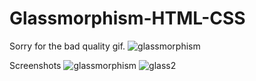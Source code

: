 # Glassmorphism-HTML-CSS
Sorry for the bad quality gif.
![glassmorphism](https://user-images.githubusercontent.com/75640953/103988409-1ac4cb80-51b4-11eb-8575-7c5da223ccdb.gif)

Screenshots
![glassmorphism](https://user-images.githubusercontent.com/75640953/103449679-d88e1c80-4cd1-11eb-9735-f35abb3477f6.png)
![glass2](https://user-images.githubusercontent.com/75640953/103449701-2440c600-4cd2-11eb-8243-a7aa214aa10f.png)
